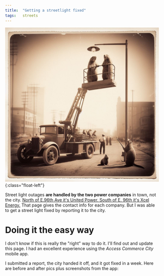 ```yaml
---
title:  "Getting a streetlight fixed"
tags:   streets
---
```


![Prairie dogs fixing a street light](/assets/prairie-dogs-fixing-a-street-light-circa-1924.jpeg){:class="float-left"}


Street light outages **are handled by the two power companies** in town, not
the city.
[North of E.96th Ave it's United Power. South of E. 96th it's Xcel Energy.](https://www.c3gov.com/living-in/utilities) That page gives the contact info for each company. But I was able to get a street light fixed by reporting it to the city.


# Doing it the easy way

I don't know if this is really the "right" way to do it. I'll find out and
update this page. I had an excellent experience using the *Access Commerce City*
mobile app.

I submitted a report, the city handed it off, and it got fixed in a week. Here
are before and after pics plus screenshots from the app:
